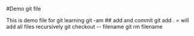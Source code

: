 #Demo git file

This is demo file for git learning
git -am ## add and commit
git add . = will add all files recursively
git checkout -- filename
git rm filename